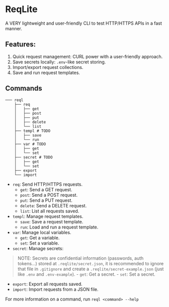 # ReqLite
A VERY lightweight and user-friendly CLI to test HTTP/HTTPS APIs in a fast manner.

## Features:
1. Quick request management: CURL power with a user-friendly approach.
2. Save secrets locally: `.env`-like secret storing.
3. Import/export request collections.
4. Save and run request templates.

## Commands
```
─── reql
    ├── req
    │   ├── get
    │   ├── post
    │   ├── put
    │   ├── delete
    │   └── list
    ├── templ # TODO
    │   ├── save
    │   └── run
    ├── var # TODO 
    │   ├── get
    │   └── set
    ├── secret # TODO
    │   ├── get
    │   └── set
    ├── export
    └── import
```
- `req`: Send HTTP/HTTPS requests.
    - `get`: Send a GET request.
    - `post`: Send a POST request.
    - `put`: Send a PUT request.
    - `delete`: Send a DELETE request.
    - `list`: List all requests saved.
- `templ`: Manage request templates.
    - `save`: Save a request template.
    - `run`: Load and run a request template.
- `var`: Manage local variables.
    - `get`: Get a variable.
    - `set`: Set a variable.
- `secret`: Manage secrets:
> NOTE: Secrets are confidential information (passwords, auth tokens...) stored at `.reqlite/secret.json`, it is recommended to ignore that file in `.gitignore` and create a `.reqlite/secret-example.json` (just like `.env` and `.env-example`).
    - `get`: Get a secret.
    - `set`: Set a secret.
- `export`: Export all requests saved.
- `import`: Import requests from a JSON file.

For more information on a command, run `reql <command> --help`
